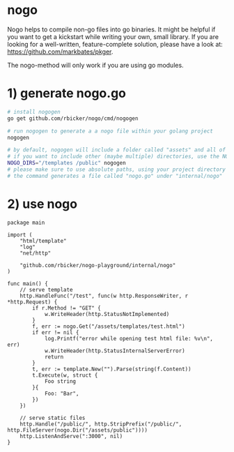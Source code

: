 nogo
====

Nogo helps to compile non-go files into go binaries. It might be helpful if you want to get a kickstart while writing your own, small library. If you are looking for a well-written, feature-complete solution, please have a look at: https://github.com/markbates/pkger.

The nogo-method will only work if you are using go modules.

# 1) generate nogo.go
```bash
# install nogogen
go get github.com/rbicker/nogo/cmd/nogogen

# run nogogen to generate a a nogo file within your golang project
nogogen

# by default, nogogen will include a folder called "assets" and all of it's subfolders and -files
# if you want to include other (maybe multiple) directories, use the NOGO_DIRS env variable
NOGO_DIRS="/templates /public" nogogen
# please make sure to use absolute paths, using your project directory as root
# the command generates a file called "nogo.go" under "internal/nogo"
```

# 2) use nogo
```golang
package main

import (
	"html/template"
	"log"
	"net/http"

	"github.com/rbicker/nogo-playground/internal/nogo"
)

func main() {
	// serve template
	http.HandleFunc("/test", func(w http.ResponseWriter, r *http.Request) {
		if r.Method != "GET" {
			w.WriteHeader(http.StatusNotImplemented)
		}
		f, err := nogo.Get("/assets/templates/test.html")
		if err != nil {
			log.Printf("error while opening test html file: %v\n", err)
			w.WriteHeader(http.StatusInternalServerError)
			return
		}
		t, err := template.New("").Parse(string(f.Content))
		t.Execute(w, struct {
			Foo string
		}{
			Foo: "Bar",
		})
	})

	// serve static files
	http.Handle("/public/", http.StripPrefix("/public/", http.FileServer(nogo.Dir("/assets/public"))))
	http.ListenAndServe(":3000", nil)
}

```